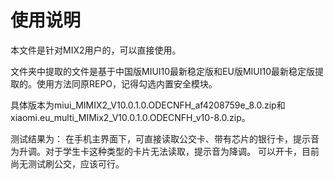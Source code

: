 # 使用说明

本文件是针对MIX2用户的，可以直接使用。

文件夹中提取的文件是基于中国版MIUI10最新稳定版和EU版MIUI10最新稳定版提取的。使用方法同原REPO，记得勾选内置安全模块。

具体版本为miui_MIMIX2_V10.0.1.0.ODECNFH_af4208759e_8.0.zip和xiaomi.eu_multi_MIMix2_V10.0.1.0.ODECNFH_v10-8.0.zip。

测试结果为：
在手机主界面下，可直接读取公交卡、带有芯片的银行卡，提示音为升调。对于学生卡这种类型的卡片无法读取，提示音为降调。
可以开卡，目前尚无测试刷公交，应该可行。

